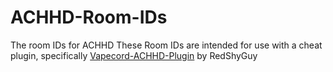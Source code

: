 # ACHHD-Room-IDs
The room IDs for ACHHD
These Room IDs are intended for use
with a cheat plugin, specifically
[Vapecord-ACHHD-Plugin](https://github.com/RedShyGuy/Vapecord-ACHHD-Plugin) by RedShyGuy
